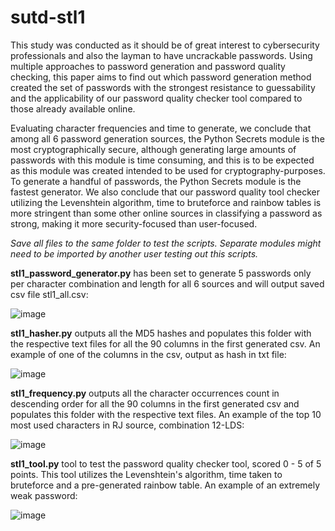 # sutd-stl1

This study was conducted as it should be of great interest to cybersecurity professionals and also the layman to have uncrackable passwords. Using multiple approaches to password generation and password quality checking, this paper aims to find out which password generation method created the set of passwords with the strongest resistance to guessability and the applicability of our password quality checker tool compared to those already available online.

Evaluating character frequencies and time to generate, we conclude that among all 6 password generation sources, the Python Secrets module is the most cryptographically secure, although generating large amounts of passwords with this module is time consuming, and this is to be expected as this module was created intended to be used for cryptography-purposes. To generate a handful of passwords, the Python Secrets module is the fastest generator. We also conclude that our password quality tool checker utilizing the Levenshtein algorithm, time to bruteforce and rainbow tables is more stringent than some other online sources in classifying a password as strong, making it more security-focused than user-focused.

_Save all files to the same folder to test the scripts. Separate modules might need to be imported by another user testing out this scripts._

**stl1_password_generator.py**
has been set to generate 5 passwords only per character combination and length for all 6 sources and will output saved csv file stl1_all.csv:

![image](https://user-images.githubusercontent.com/39832806/136648762-2f999faa-1a6d-4809-91fd-5d24f644d805.png)


**stl1_hasher.py**
outputs all the MD5 hashes and populates this folder with the respective text files for all the 90 columns in the first generated csv. An example of one of the columns in the csv, output as hash in txt file:

![image](https://user-images.githubusercontent.com/39832806/136648617-87eb2d7d-7fde-4fa3-8e1a-0577d675e90a.png)


**stl1_frequency.py**
outputs all the character occurrences count in descending order for all the 90 columns in the first generated csv and populates this folder with the respective text files. An example of the top 10 most used characters in RJ source, combination 12-LDS:

![image](https://user-images.githubusercontent.com/39832806/136648715-67a6a364-605c-4f3d-9f91-7950c96f148a.png)


**stl1_tool.py**
tool to test the password quality checker tool, scored 0 - 5 of 5 points. This tool utilizes the Levenshtein's algorithm, time taken to bruteforce and a pre-generated rainbow table. An example of an extremely weak password:

![image](https://user-images.githubusercontent.com/39832806/136648581-7319f88c-c0c2-4afa-b6b1-9de17a3ada4e.png)

